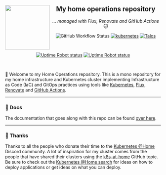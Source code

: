 <div align="center">

<img src="https://gitlab.com/uploads/-/system/project/avatar/35246547/homelab.png" align="left" width="144px" height="144px"/>

## My home operations repository

_... managed with Flux, Renovate and GitHub Actions_ 🐱

</div>

<div align="center">

![GitHub Workflow Status](https://img.shields.io/github/actions/workflow/status/mrmarble/home-ops/schedule-renovate.yaml?&logo=renovatebot&style=for-the-badge&label=renovate&color=blue)
[![kubernetes](https://img.shields.io/badge/kubernetes-v1.27.4-success.svg?style=for-the-badge&logo=kubernetes&color=blue&logoColor=white)](https://kubernetes.io/)
[![Talos](https://img.shields.io/badge/Talos-v1.4.7-success?style=for-the-badge&logo=data%3Aimage%2Fpng%3Bbase64%2CiVBORw0KGgoAAAANSUhEUgAAACMAAAAnCAMAAACylgF9AAAAAXNSR0IB2cksfwAAAAlwSFlzAAALEwAACxMBAJqcGAAAAgRQTFRFAAAA%2F%2F%2F%2F%2F%2F%2F%2F%2F%2F%2F%2F%2F%2F%2F%2F%2F%2F%2F%2F%2F%2F%2F%2F%2F%2F%2F%2F%2F%2F%2F%2F%2F%2F%2F%2F%2F%2F%2F%2F%2F%2F%2F%2F%2F%2F%2F%2F%2F%2F%2F%2F%2F%2F%2F%2F%2F%2F%2F%2F%2F%2F%2F%2F%2F%2F%2F%2F%2F%2F%2F%2F%2F%2F%2F%2F%2F%2F%2F%2F%2F%2F%2F%2F%2F%2F%2F%2F%2F%2F%2F%2F%2F%2F%2F%2F%2F%2F%2F%2F%2F%2F%2F%2F%2F%2F%2F%2F%2F%2F%2F%2F%2F%2F%2F%2F%2F%2F%2F%2F%2F%2F%2F%2F%2F%2F%2F%2F%2F%2F%2F%2F%2F%2F%2F%2F%2F%2F%2F%2F%2F%2F%2F%2F%2F%2F%2F%2F%2F%2F%2F%2F%2F%2F%2F%2F%2F%2F%2F%2F%2F%2F%2F%2F%2F%2F%2F%2F%2F%2F%2F%2F%2F%2F%2F%2F%2F%2F%2F%2F%2F%2F%2F%2F%2F%2F%2F%2F%2F%2F%2F%2F%2F%2F%2F%2F%2F%2F%2F%2F%2F%2F%2F%2F%2F%2F%2F%2F%2F%2F%2F%2F%2F%2F%2F%2F%2F%2F%2F%2F%2F%2F%2F%2F%2F%2F%2F%2F%2F%2F%2F%2F%2F%2F%2F%2F%2F%2F%2F%2F%2F%2F%2F%2F%2F%2F%2F%2F%2F%2F%2F%2F%2F%2F%2F%2F%2F%2F%2F%2F%2F%2F%2F%2F%2F%2F%2F%2F%2F%2F%2F%2F%2F%2F%2F%2F%2F%2F%2F%2F%2F%2F%2F%2F%2F%2F%2F%2F%2F%2F%2F%2F%2F%2F%2F%2F%2F%2F%2F%2F%2F%2F%2F%2F%2F%2F%2F%2F%2F%2F%2F%2F%2F%2F%2F%2F%2F%2F%2F%2F%2F%2F%2F%2F%2F%2F%2F%2F%2F%2F%2F%2F%2F%2F%2F%2F%2F%2F%2F%2F%2F%2F%2F%2F%2F%2F%2F%2F%2F%2F%2F%2F%2F%2F%2F%2F%2F%2F%2F%2F%2F%2F%2F%2F%2F%2F%2F%2F%2F%2F%2F%2F%2F%2F%2F%2F%2F%2F%2F%2F%2F%2F%2F%2F%2F%2F%2F%2F%2F%2F%2F%2F%2F%2F%2F%2F%2F%2F%2F%2F%2F%2F%2F%2F%2F%2F%2F%2F%2F%2F%2F%2F%2F%2F%2F%2F%2F%2F%2F%2F%2F%2F%2F%2F%2F%2F%2F%2F%2F%2F%2F%2F%2F%2F%2F%2F%2F%2F%2F%2F%2F%2F%2F%2F%2F%2F%2F%2F%2F%2F%2F%2F%2F%2F%2F%2F%2F%2F%2F%2F%2F%2F%2F%2F%2F%2F%2F%2F%2F%2F%2F%2F%2F%2F%2F%2F%2F%2F%2F%2F%2F%2F%2F%2F%2F%2F%2F%2F%2F%2F%2F%2F%2F%2F%2F%2F%2F%2F%2F%2F%2F%2F%2F%2F%2F%2F%2F%2F%2F%2F%2F%2F%2F%2F%2F%2F%2F%2F%2F%2F%2F%2F%2F%2F%2F%2F%2F%2F%2F%2F%2F%2F%2F%2F%2F%2F%2F%2F%2F%2F%2F%2F%2F%2F%2F%2F%2F%2F%2F%2F%2F%2F%2F%2F%2F%2F%2F%2F%2F%2F%2F%2F%2F%2F%2F%2F%2F%2F%2F%2F%2F%2F%2F%2F%2F%2F%2F%2F%2F%2F%2F%2F%2F%2F%2F%2F%2F%2F%2F%2F%2F%2F%2F%2F%2F%2F%2F%2F%2F%2F%2F%2F%2F%2F%2F%2F%2F%2F%2F%2F%2F%2F%2F%2F%2F%2F%2F%2F%2F%2F%2F%2F%2F%2F%2F%2F%2F%2F%2F%2F%2F%2F%2F%2F%2F%2F%2F%2F%2F%2F%2F%2F%2F%2F%2F%2F%2F%2F%2F%2F%2F%2F%2F%2F%2F%2F%2F%2F%2F%2F%2F%2F%2F%2F%2F%2F%2F%2F%2F%2F%2F%2F%2F%2F%2F%2F%2F%2F%2F%2F%2F%2F%2F%2FzT39WwAAAKx0Uk5TABLe%2FhEDBRPk%2F%2BMGBAFFxmJwPfXXOxbtND%2FrFJeFkpM3%2BuoIDPM1CkBMwwlOeaOvd08npvzyM6covZvKLcedcoICjouDf%2FlVR79EVn2k6SX28PQHJg7AyDA4xcG%2B%2FZ9nbZwxdnuKeHHhWFTdlrS3kGuJurwumnM%2Bs7U6dA%2FlX6Jb5oSH%2B6ilFcyx1R8j0s3fGhm5lWCqrVyMbFpeoI0XhtPWQSDEY8L3LFO7OUB67XAAAAKTSURBVHicddT7OxRRGMDxl2nV1xobG0WURS6JcklJikLt6oLoolaSSqgo3URXJd2VSjfd7%2F9kZ3bHmJnn6fwyO%2B9%2Bzpk57%2FvOEXGOmFgtdoH8Z3jiIpeFi4iPGm%2BCS%2BiJvsUuk%2BRL1B0m2Y9PdxjPEvwpDpO6FJY5TBqkL3c%2BLAMyHWYFrHS9UFaA7BybyV1FIM9l8n1QYDOFsLrI%2BndNdI%2FFUGIza2FdJJ5QKlIWKI%2F4vArSdct41lNRaYSLNgQ2ShVsMtKXXw2bLZMHNcZU7xaokq0a1Nap222R1U1TC9tVrK4etCTxNEDjDnW%2FE4KWqYGQijU1wi6PSNxujT17RXKaaakzTYKf1n0ibdloJZE6tgdhv%2Fp1AA6a5hB0qNmH4Uh7dPeV6YSbRDrhqGm64Jh6Upjs7rkUHdeoLpIeOGEa9f4npaga7ZSVxtxeGkNy2shi1JRDn4Qa6c%2Bfr8QAFEsKnDHNWcgyMn%2FOVq1BGJJuOG%2BaCzAsQzBoMxfhklyGK6a5CiNyTVVgnoyO0Twi16HTNDfgpow0c2vUMvWakSCV%2F9umuQMNEhdEq58jaS2MJ4rcNSZHjVrynkjiOC0FUTJxHyZVVR%2BgPTTNI3isKjoJT1IjHag2%2BvSZomHirZqOUREjMhULz1WKvC%2Bg1ajxNLy0zCt4rWKhVhjwygyE3xjrlcBby7yD90awKwwfjD7MVB0iqb1os5aZgljj6%2FJ8NPqwLTAT6ZBS%2BGTr%2Bc9QaITjZgJlIgVWyXpspsH6BL9YaZyKR%2FtqM2r3vbPiHKoxvuk2o9cY7eEYCR0wLTYj3%2BGHx2GGAzRPOMzsTwK%2FHKbPb77i%2FBmVgf%2B3w%2BihP39dJjnoOseU0l1GdwtrqHO1332u%2FgNM4Ww99xg%2B1AAAAABJRU5ErkJggg%3D%3D&color=blue)](https://talos.dev)

</div>
<div align="center">
<br/>

[![Uptime Robot status](https://img.shields.io/uptimerobot/status/m793877647-43f7de17c4661915fdcc503c?label=Home%20Internet&logo=googlehome&logoColor=white&style=for-the-badge)](https://uptimerobot.com/)
[![Uptime Robot status](https://img.shields.io/uptimerobot/status/m793877616-990da6b85bc8e4fc22832384?label=Home%20Assistant&logo=homeassistant&logoColor=white&style=for-the-badge)](https://uptimerobot.com/)

<br/>
</div>

👋 Welcome to my Home Operations repository. This is a mono repository for my home infrastructure and Kubernetes cluster implementing Infrastructure as Code (IaC) and GitOps practices using tools like [Kubernetes](https://kubernetes.io/), [Flux](https://github.com/fluxcd/flux2), [Renovate](https://github.com/renovatebot/renovate) and [GitHub Actions](https://github.com/features/actions).

---

### 📖 Docs

The documentation that goes along with this repo can be found [over here](https://mrmarble.github.io/home-ops/).

---

### 🤝 Thanks

Thanks to all the people who donate their time to the [Kubernetes @Home](https://discord.gg/k8s-at-home) Discord community. A lot of inspiration for my cluster comes from the people that have shared their clusters using the [k8s-at-home](https://github.com/topics/k8s-at-home) GitHub topic. Be sure to check out the [Kubernetes @Home search](https://nanne.dev/k8s-at-home-search/) for ideas on how to deploy applications or get ideas on what you can deploy.
